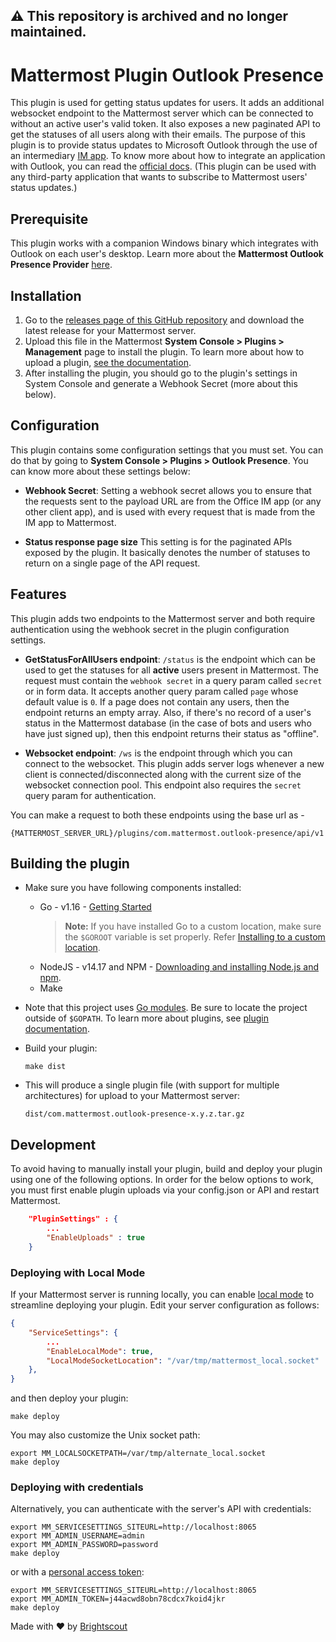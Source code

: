 ## **⚠️ This repository is archived and no longer maintained.**

# Mattermost Plugin Outlook Presence

This plugin is used for getting status updates for users. It adds an additional websocket endpoint to the Mattermost server which can be connected to without an active user's valid token. It also exposes a new paginated API to get the statuses of all users along with their emails. The purpose of this plugin is to provide status updates to Microsoft Outlook through the use of an intermediary [IM app](https://github.com/mattermost/mattermost-outlook-presence-provider). To know more about how to integrate an application with Outlook, you can read the [official docs](https://docs.microsoft.com/en-us/office/client-developer/shared/integrating-im-applications-with-office). (This plugin can be used with any third-party application that wants to subscribe to Mattermost users' status updates.)

## Prerequisite

This plugin works with a companion Windows binary which integrates with Outlook on each user's desktop. Learn more about the **Mattermost Outlook Presence Provider** [here](https://github.com/mattermost/mattermost-outlook-presence-provider).

## Installation

1. Go to the [releases page of this GitHub repository](https://github.com/mattermost/mattermost-plugin-outlook-presence/releases) and download the latest release for your Mattermost server.
1. Upload this file in the Mattermost **System Console > Plugins > Management** page to install the plugin. To learn more about how to upload a plugin, [see the documentation](https://docs.mattermost.com/administration/plugins.html#custom-plugins).
1. After installing the plugin, you should go to the plugin's settings in System Console and generate a Webhook Secret (more about this below).

## Configuration

This plugin contains some configuration settings that you must set. You can do that by going to **System Console > Plugins > Outlook Presence**. You can know more about these settings below:

- **Webhook Secret**:
  Setting a webhook secret allows you to ensure that the requests sent to the payload URL are from the Office IM app (or any other client app), and is used with every request that is made from the IM app to Mattermost.

 - **Status response page size**
  This setting is for the paginated APIs exposed by the plugin. It basically denotes the number of statuses to return on a single page of the API request.

## Features
This plugin adds two endpoints to the Mattermost server and both require authentication using the webhook secret in the plugin configuration settings.

- **GetStatusForAllUsers endpoint**: `/status` is the endpoint which can be used to get the statuses for all **active** users present in Mattermost. The request must contain the `webhook secret` in a query param called `secret` or in form data. It accepts another query param called `page` whose default value is `0`. If a page does not contain any users, then the endpoint returns an empty array. Also, if there's no record of a user's status in the Mattermost database (in the case of bots and users who have just signed up), then this endpoint returns their status as "offline".

- **Websocket endpoint**: `/ws` is the endpoint through which you can connect to the websocket. This plugin adds server logs whenever a new client is connected/disconnected along with the current size of the websocket connection pool. This endpoint also requires the `secret` query param for authentication.

You can make a request to both these endpoints using the base url as - 
```
{MATTERMOST_SERVER_URL}/plugins/com.mattermost.outlook-presence/api/v1
```

## Building the plugin

- Make sure you have following components installed:
    - Go - v1.16 - [Getting Started](https://golang.org/doc/install)
      > **Note:** If you have installed Go to a custom location, make sure the `$GOROOT` variable is set properly. Refer [Installing to a custom location](https://golang.org/doc/install#install).
    - NodeJS - v14.17 and NPM - [Downloading and installing Node.js and npm](https://docs.npmjs.com/getting-started/installing-node).
    - Make

- Note that this project uses [Go modules](https://github.com/golang/go/wiki/Modules). Be sure to locate the project outside of `$GOPATH`.
To learn more about plugins, see [plugin documentation](https://developers.mattermost.com/extend/plugins/).

- Build your plugin:
    ```
    make dist
    ```

- This will produce a single plugin file (with support for multiple architectures) for upload to your Mattermost server:
    ```
    dist/com.mattermost.outlook-presence-x.y.z.tar.gz
    ```

## Development

To avoid having to manually install your plugin, build and deploy your plugin using one of the following options. In order for the below options to work, you must first enable plugin uploads via your config.json or API and restart Mattermost.

```json
    "PluginSettings" : {
        ...
        "EnableUploads" : true
    }
```

### Deploying with Local Mode

If your Mattermost server is running locally, you can enable [local mode](https://docs.mattermost.com/administration/mmctl-cli-tool.html#local-mode) to streamline deploying your plugin. Edit your server configuration as follows:

```json
{
    "ServiceSettings": {
        ...
        "EnableLocalMode": true,
        "LocalModeSocketLocation": "/var/tmp/mattermost_local.socket"
    },
}
```

and then deploy your plugin:
```
make deploy
```

You may also customize the Unix socket path:
```
export MM_LOCALSOCKETPATH=/var/tmp/alternate_local.socket
make deploy
```

### Deploying with credentials

Alternatively, you can authenticate with the server's API with credentials:
```
export MM_SERVICESETTINGS_SITEURL=http://localhost:8065
export MM_ADMIN_USERNAME=admin
export MM_ADMIN_PASSWORD=password
make deploy
```

or with a [personal access token](https://docs.mattermost.com/developer/personal-access-tokens.html):
```
export MM_SERVICESETTINGS_SITEURL=http://localhost:8065
export MM_ADMIN_TOKEN=j44acwd8obn78cdcx7koid4jkr
make deploy
```

Made with &#9829; by [Brightscout](https://www.brightscout.com)
